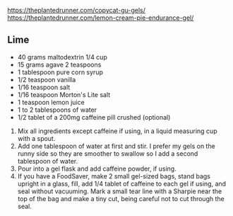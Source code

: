 https://theplantedrunner.com/copycat-gu-gels/
https://theplantedrunner.com/lemon-cream-pie-endurance-gel/
## Lime

- 40 grams maltodextrin 1/4 cup
- 15 grams agave 2 teaspoons
- 1 tablespoon pure corn syrup
- 1/2 teaspoon vanilla
- 1/16 teaspoon salt
- 1/16 teaspoon Morton's Lite salt
- 1 teaspoon lemon juice
- 1 to 2 tablespoons of water
- 1/2 tablet of a 200mg caffeine pill crushed (optional)

1. Mix all ingredients except caffeine if using, in a liquid measuring cup with a spout.
2. Add one tablespoon of water at first and stir. I prefer my gels on the runny side so they are smoother to swallow so I add a second tablespoon of water.
3. Pour into a gel flask and add caffeine powder, if using.
4. If you have a FoodSaver, make 2 small gel-sized bags, stand bags upright in a glass, fill, add 1/4 tablet of caffeine to each gel if using, and seal without vacuuming. Mark a small tear line with a Sharpie near the top of the bag and make a tiny cut, being careful not to cut through the seal.